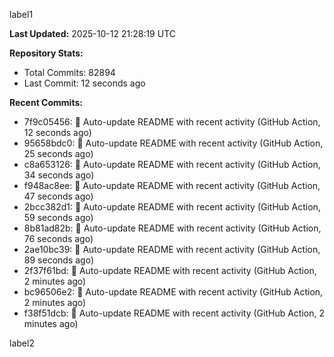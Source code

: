 
label1 
<!-- ACTIVITY_START -->
**Last Updated:** 2025-10-12 21:28:19 UTC

**Repository Stats:**
- Total Commits: 82894
- Last Commit: 12 seconds ago

**Recent Commits:**
- 7f9c05456: 🤖 Auto-update README with recent activity (GitHub Action, 12 seconds ago)
- 95658bdc0: 🤖 Auto-update README with recent activity (GitHub Action, 25 seconds ago)
- c8a653126: 🤖 Auto-update README with recent activity (GitHub Action, 34 seconds ago)
- f948ac8ee: 🤖 Auto-update README with recent activity (GitHub Action, 47 seconds ago)
- 2bcc382d1: 🤖 Auto-update README with recent activity (GitHub Action, 59 seconds ago)
- 8b81ad82b: 🤖 Auto-update README with recent activity (GitHub Action, 76 seconds ago)
- 2ae10bc39: 🤖 Auto-update README with recent activity (GitHub Action, 89 seconds ago)
- 2f37f61bd: 🤖 Auto-update README with recent activity (GitHub Action, 2 minutes ago)
- bc96506e2: 🤖 Auto-update README with recent activity (GitHub Action, 2 minutes ago)
- f38f51dcb: 🤖 Auto-update README with recent activity (GitHub Action, 2 minutes ago)
<!-- ACTIVITY_END -->

label2
